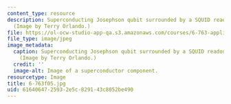 ```yaml
---
content_type: resource
description: Superconducting Josephson qubit surrounded by a SQUID readout circuit.
  (Image by Terry Orlando.)
file: https://ol-ocw-studio-app-qa.s3.amazonaws.com/courses/6-763-applied-superconductivity-fall-2005/6164064725932e5c829143c8052be490_6-763f05.jpg
file_type: image/jpeg
image_metadata:
  caption: Superconducting Josephson qubit surrounded by a SQUID readout circuit.
    (Image by Terry Orlando.)
  credit: ''
  image-alt: Image of a superconductor component.
resourcetype: Image
title: 6-763f05.jpg
uid: 61640647-2593-2e5c-8291-43c8052be490
---
```

